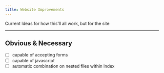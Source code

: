 ```yaml
---
title: Website Improvements
---
```


Current Ideas for how this'll all work, but for the site


----
## Obvious & Necessary

- [ ] capable of accepting forms
- [ ] capable of javascript
- [ ] automatic combination on nested files within Index

